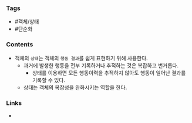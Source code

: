 ### Tags 
- #객체/상태 
- #단순화


### Contents 
- 객체의 `상태`는 객체의 `행동 결과`를 쉽게 표현하기 위해 사용한다. 
	- 과거에 발생한 행동을 전부 기록하거나 추적하는 것은 복잡하고 번거롭다. 
		- 상태를 이용하면 모든 행동이력을 추적하지 않아도 행동이 일어난 결과를 기록할 수 있다. 
	- 상태는 객체의 복잡성을 완화시키는 역할을 한다.



### Links
- 
